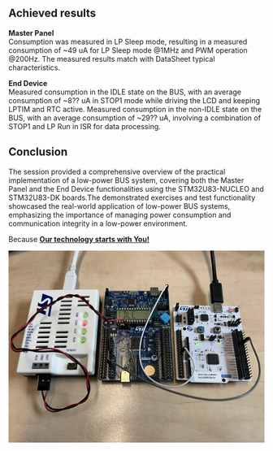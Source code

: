 ## Achieved results
**Master Panel**
<br>
Consumption was measured in LP Sleep mode, resulting in a measured consumption of ~49 uA for LP Sleep mode @1MHz and PWM operation @200Hz. The measured results match with DataSheet typical characteristics.

**End Device**
<br>
Measured consumption in the IDLE state on the BUS, with an average consumption of ~8?? uA in STOP1 mode while driving the LCD and keeping LPTIM and RTC active.
Measured consumption in the non-IDLE state on the BUS, with an average consumption of ~29?? uA, involving a combination of STOP1 and LP Run in ISR for data processing.

## Conclusion

The session provided a comprehensive overview of the practical implementation of a low-power BUS system, covering both the Master Panel and the End Device functionalities using the STM32U83-NUCLEO and STM32U83-DK boards.The demonstrated exercises and test functionality showcased the real-world application of low-power BUS systems, emphasizing the importance of managing power consumption and communication integrity in a low-power environment.

Because **[Our technology starts with You!](https://www.st.com)**


![image](./img/idle.png)
